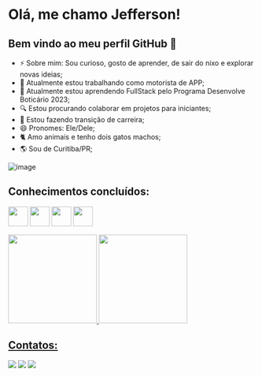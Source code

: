 # Olá, me chamo Jefferson! 
## Bem vindo ao meu perfil GitHub 👋

- ⚡ Sobre mim: Sou curioso, gosto de aprender, de sair do nixo e explorar novas ideias;
- 🔭 Atualmente estou trabalhando como motorista de APP;
- 🌱 Atualmente estou aprendendo FullStack pelo Programa Desenvolve Boticário 2023;
- 🔍 Estou procurando colaborar em projetos para iniciantes;
- 🤔 Estou fazendo transição de carreira;
- 😄 Pronomes: Ele/Dele;
- 🐈 Amo animais e tenho dois gatos machos;
- 🌎 Sou de Curitiba/PR;


![image](https://github.com/jeffcwb/jeffcwb/assets/123979861/a65ba7f6-ad53-4acf-bfea-122dc85c156c)


## Conhecimentos concluídos:

<img src="https://cdn.jsdelivr.net/gh/devicons/devicon/icons/html5/html5-plain-wordmark.svg" width="40" height="40"/> <img src="https://cdn.jsdelivr.net/gh/devicons/devicon/icons/css3/css3-plain-wordmark.svg" width="40" height="40"/> <img src="https://cdn.jsdelivr.net/gh/devicons/devicon/icons/javascript/javascript-original.svg" width="40" height="40"/> <img src="https://cdn.jsdelivr.net/gh/devicons/devicon/icons/mysql/mysql-original-wordmark.svg" width="40" height="40"/>
                    
         

<div>
<a href="https://github.com/seu-usuário-aqui">
<img height="180em" src="https://github-readme-stats.vercel.app/api/top-langs/?username=jeffcwb&layout=compact&langs_count=7&theme=dracula"/>
<img height="180em" src="https://github-readme-stats.vercel.app/api?username=jeffcwb&show_icons=true&theme=dracula&include_all_commits=true&count_private=true"/>
</div>

## Contatos:
  
  

<div>
<a href="https://instagram.com/jeffcbueno" target="_blank"><img src="https://img.shields.io/badge/-Instagram-%23E4405F?style=for-the-badge&logo=instagram&logoColor=white" target="_blank"></a>
<a href = "mailto:contato@jeeffbueno"><img src="https://img.shields.io/badge/Gmail-D14836?style=for-the-badge&logo=gmail&logoColor=white" target="_blank"></a>
<a href="https://www.linkedin.com/in/jeffbueno" target="_blank"><img src="https://img.shields.io/badge/-LinkedIn-%230077B5?style=for-the-badge&logo=linkedin&logoColor=white" target="_blank"></a>   
</div>



